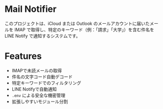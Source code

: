 # Mail Notifier
このプロジェクトは、iCloud または Outlook のメールアカウントに届いたメールを IMAP で取得し、特定のキーワード（例：「請求」「大学」）を含む件名を LINE Notify で通知するシステムです。

# Features
- IMAPで未読メールの取得
- 件名の文字コード自動デコード
- 特定キーワードでのフィルタリング
- LINE Notifyで自動通知
- `.env` による安全な機密管理
- 拡張しやすいモジュール分割

